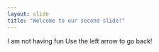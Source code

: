 ```yaml
---
layout: slide
title: "Welcome to our second slide!"
---
```

I am not having fun
Use the left arrow to go back!
